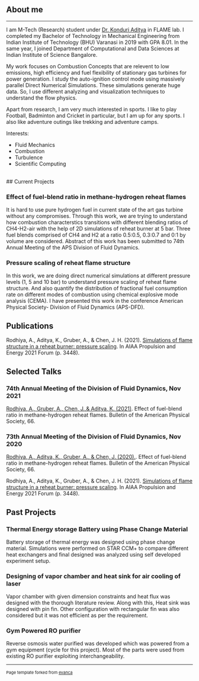 ## About me
---
I am M-Tech (Research) student under [Dr. Konduri Aditya](http://cds.iisc.ac.in/faculty/konduriadi/) in FLAME lab. I completed my Bachelor of Technology in Mechanical Engineering from Indian Institute of Technology (BHU) Varanasi in 2019 with GPA 8.01. In the same year, I joined Department of Computational and Data Sciences at Indian Institute of Science Bangalore. 

My work focuses on Combustion Concepts that are relevent to low emissions, high efficiency and fuel flexibility of stationary gas turbines for power generation. I study the auto-ignition control mode using massively parallel Direct Numerical Simulations. These simulations generate huge data. So, I use different analyzing and visualization techniques to understand the flow physics.

Apart from research, I am very much interested in sports. I like to play Football, Badminton and Cricket in particular, but I am up for any sports. I also like adventure outings like trekking and adventure camps.

Interests:
- Fluid Mechanics
- Combustion
- Turbulence
- Scientific Computing


<br>
## Current Projects

### Effect of fuel-blend ratio in methane-hydrogen reheat flames 
It is hard to use pure hydrogen fuel in current state of the art gas turbine without any compromises. Through this work, we are trying to understand how combustion characterstics transitions with different blending ratios of CH4-H2-air with the help of 2D simulations of reheat burner at 5 bar. Three fuel blends comprised of CH4 and H2 at a ratio 0.5:0.5, 0.3:0.7 and 0:1 by volume are considered. Abstract of this work has been submitted to 74th Annual Meeting of the APS Division of Fluid Dynamics.

### Pressure scaling of reheat flame structure
In this work, we are doing direct numerical simulations at different pressure levels (1, 5 and 10 bar) to understand pressure scaling of reheat flame structure. And also quantify the distribution of fractional fuel consumption rate on different modes of combustion using chemical explosive mode analysis (CEMA). I have presented this work in the conference American Physical Society- Division of Fluid Dynamics (APS-DFD).

## Publications

Rodhiya, A., Aditya, K., Gruber, A., & Chen, J. H. (2021). [Simulations of flame structure in a reheat burner: pressure scaling](https://arc.aiaa.org/doi/abs/10.2514/6.2021-3448). In AIAA Propulsion and Energy 2021 Forum (p. 3448).

## Selected Talks
### 74th Annual Meeting of the Division of Fluid Dynamics, Nov 2021
[Rodhiya, A., Gruber, A., Chen, J.,& Aditya, K. (2021)](https://meetings.aps.org/Meeting/DFD21/Session/M09.10). Effect of fuel-blend ratio in methane-hydrogen reheat flames. Bulletin of the American Physical Society, 66.

### 73th Annual Meeting of the Division of Fluid Dynamics, Nov 2020
[Rodhiya, A., Aditya, K., Gruber, A., & Chen, J. (2020).](https://ui.adsabs.harvard.edu/abs/2020APS..DFDP03004R/abstract). Effect of fuel-blend ratio in methane-hydrogen reheat flames. Bulletin of the American Physical Society, 66.

Rodhiya, A., Aditya, K., Gruber, A., & Chen, J. H. (2021). [Simulations of flame structure in a reheat burner: pressure scaling](https://arc.aiaa.org/doi/abs/10.2514/6.2021-3448). In AIAA Propulsion and Energy 2021 Forum (p. 3448).

## Past Projects

### Thermal Energy storage Battery using Phase Change Material
Battery storage of thermal energy was designed using phase change material. Simulations were performed on STAR CCM+ to compare different heat exchangers and final designed was analyzed using self developed experiment setup. 


### Designing of vapor chamber and heat sink for air cooling of laser
Vapor chamber with given dimension constraints and heat flux was designed with the thorough literature review. Along with this, Heat sink was designed with pin fin. Other configuration with rectangular fin was also considered but it was not efficient as per the requirement.


### Gym Powered RO purifier
Reverse osmosis water purified was developed which was powered from a gym equipment (cycle for this project). Most of the parts were used from existing RO purifier exploiting interchangeability.





---
<p style="font-size:11px">Page template forked from <a href="https://github.com/evanca/quick-portfolio">evanca</a></p>
<!-- Remove above link if you don't want to attibute -->
